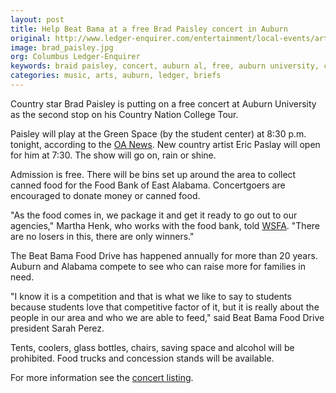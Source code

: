 ```yaml
---
layout: post
title: Help Beat Bama at a free Brad Paisley concert in Auburn
original: http://www.ledger-enquirer.com/entertainment/local-events/article38340621.html
image: brad_paisley.jpg
org: Columbus Ledger-Enquirer
keywords: braid paisley, concert, auburn al, free, auburn university, country music
categories: music, arts, auburn, ledger, briefs
---
```


Country star Brad Paisley is putting on a free concert at Auburn University as the second stop on his Country Nation College Tour.

<!--break-->

Paisley will play at the Green Space (by the student center) at 8:30 p.m. tonight, according to the [OA News](http://www.oanow.com/news/auburnuniversity/article_322e918a-6ba9-11e5-b493-9f2711f2ee53.html). New country artist Eric Paslay will open for him at 7:30. The show will go on, rain or shine.

Admission is free. There will be bins set up around the area to collect canned food for the Food Bank of East Alabama. Concertgoers are encouraged to donate money or canned food.

"As the food comes in, we package it and get it ready to go out to our agencies," Martha Henk, who works with the food bank, told [WSFA](http://www.wsfa.com/story/30221773/brad-paisley-headlines-free-concert-in-auburn-on-friday). "There are no losers in this, there are only winners."

The Beat Bama Food Drive has happened annually for more than 20 years. Auburn and Alabama compete to see who can raise more for families in need.

"I know it is a competition and that is what we like to say to students because students love that competitive factor of it, but it is really about the people in our area and who we are able to feed," said Beat Bama Food Drive president Sarah Perez.

Tents, coolers, glass bottles, chairs, saving space and alcohol will be prohibited. Food trucks and concession stands will be available.

For more information see the [concert listing](http://www.ocm.auburn.edu/concerts/).